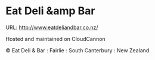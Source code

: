 # Eat Deli &amp Bar

URL: http://www.eatdeliandbar.co.nz/

Hosted and maintained on CloudCannon

&copy; Eat Deli & Bar : Fairlie : South Canterbury : New Zealand
